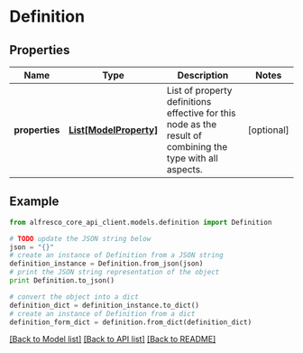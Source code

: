 # Definition


## Properties
Name | Type | Description | Notes
------------ | ------------- | ------------- | -------------
**properties** | [**List[ModelProperty]**](ModelProperty.md) | List of property definitions effective for this node as the result of combining the type with all aspects. | [optional] 

## Example

```python
from alfresco_core_api_client.models.definition import Definition

# TODO update the JSON string below
json = "{}"
# create an instance of Definition from a JSON string
definition_instance = Definition.from_json(json)
# print the JSON string representation of the object
print Definition.to_json()

# convert the object into a dict
definition_dict = definition_instance.to_dict()
# create an instance of Definition from a dict
definition_form_dict = definition.from_dict(definition_dict)
```
[[Back to Model list]](../README.md#documentation-for-models) [[Back to API list]](../README.md#documentation-for-api-endpoints) [[Back to README]](../README.md)


